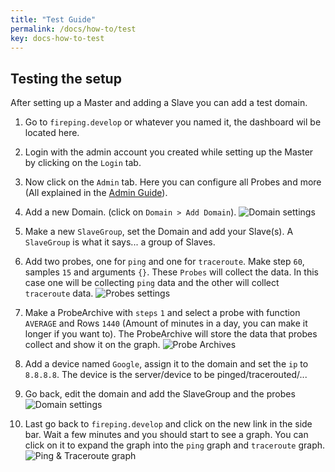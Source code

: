 ```yaml
---
title: "Test Guide"
permalink: /docs/how-to/test
key: docs-how-to-test
---
```


## Testing the setup
After setting up a Master and adding a Slave you can add a test domain.

1. Go to `fireping.develop` or whatever you named it, the dashboard wil be located here.

2. Login with the admin account you created while setting up the Master by clicking on the `Login` tab.

3. Now click on the `Admin` tab. Here you can configure all Probes and more (All explained in the [Admin Guide](/fireping/how-to/admin)).

4. Add a new Domain. (click on `Domain > Add Domain`).
![Domain settings](/fireping/assets/images/domain.png)

5. Make a new `SlaveGroup`, set the Domain and add your Slave(s). A `SlaveGroup` is what it says... a group of Slaves.

6. Add two probes, one for `ping` and one for `traceroute`. Make step `60`, samples `15` and arguments `{}`. These `Probes` will collect the data. In this case one will be collecting `ping` data and the other will collect `traceroute` data.
![Probes settings](/fireping/assets/images/probes.png)

7. Make a ProbeArchive with `steps` `1` and select a probe with function `AVERAGE` and Rows `1440` (Amount of minutes in a day, you can make it longer if you want to). The ProbeArchive will store the data that probes collect and show it on the graph.
![Probe Archives](/fireping/assets/images/probe_archive.png)

8. Add a device named `Google`, assign it to the domain and set the `ip` to `8.8.8.8`. The device is the server/device to be pinged/tracerouted/...

9. Go back, edit the domain and add the SlaveGroup and the probes
![Domain settings](/fireping/assets/images/domain_2.png)

10. Last go back to `fireping.develop` and click on the new link in the side bar. Wait a few minutes and you should start to see a graph. You can click on it to expand the graph into the `ping` graph and `traceroute` graph.
![Ping & Traceroute graph](/fireping/assets/images/dashboard_ping_traceroute_graph.png)